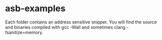 # asb-examples

Each folder contains an address sensitive snippet. You will find the source and binaries compiled with gcc -Wall and sometimes clang -fsanitize=memory. 
